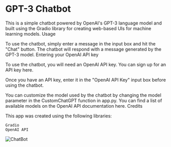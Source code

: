 # GPT-3 Chatbot

This is a simple chatbot powered by OpenAI's GPT-3 language model and built using the Gradio library for creating web-based UIs for machine learning models.
Usage

To use the chatbot, simply enter a message in the input box and hit the "Chat" button. The chatbot will respond with a message generated by the GPT-3 model.
Entering your OpenAI API key

To use the chatbot, you will need an OpenAI API key. You can sign up for an API key here.

Once you have an API key, enter it in the "OpenAI API Key" input box before using the chatbot.

You can customize the model used by the chatbot by changing the model parameter in the CustomChatGPT function in app.py. You can find a list of available models on the OpenAI API documentation here.
Credits

This app was created using the following libraries:

    Gradio
    OpenAI API

![ChatBot](https://user-images.githubusercontent.com/114453891/234654839-c809d9e8-c84d-4f52-b227-6be551df3366.png)

